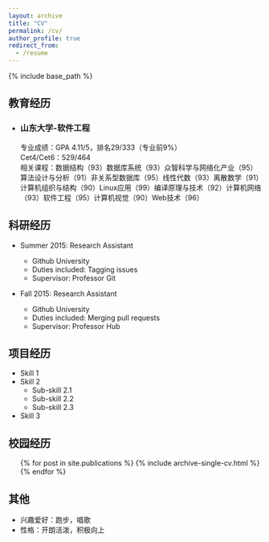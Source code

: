 ```yaml
---
layout: archive
title: "CV"
permalink: /cv/
author_profile: true
redirect_from:
  - /resume
---
```


{% include base_path %}

## 教育经历

* ### 山东大学-软件工程            
  专业成绩：GPA 4.11/5，排名29/333（专业前9%）<br/>
  Cet4/Cet6：529/464<br/>
  相关课程：数据结构（93）数据库系统（93）众智科学与网络化产业（95）算法设计与分析（91）非关系型数据库（95）线性代数（93）离散数学（91）计算机组织与结构（90）Linux应用（99）编译原理与技术（92）计算机网络（93）软件工程（95）计算机视觉（90）Web技术（96） 

## 科研经历

* Summer 2015: Research Assistant
  * Github University
  * Duties included: Tagging issues
  * Supervisor: Professor Git

* Fall 2015: Research Assistant
  * Github University
  * Duties included: Merging pull requests
  * Supervisor: Professor Hub
  
## 项目经历

* Skill 1
* Skill 2
  * Sub-skill 2.1
  * Sub-skill 2.2
  * Sub-skill 2.3
* Skill 3

## 校园经历

  <ul>{% for post in site.publications %}
    {% include archive-single-cv.html %}
  {% endfor %}</ul>
  
## 其他
  * 兴趣爱好：跑步，唱歌
  * 性格：开朗活泼，积极向上
  

